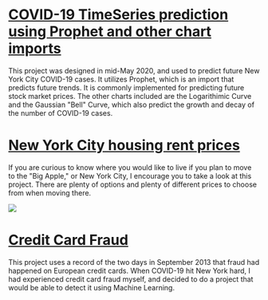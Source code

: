 # [COVID-19 TimeSeries prediction using Prophet and other chart imports](https://github.com/Aacgectyuoki/COVID19Cases/blob/master/covid-19-project.ipynb)
This project was designed in mid-May 2020, and used to predict future New York City COVID-19 cases. It utilizes Prophet, which is an import that predicts future trends. It is commonly implemented for predicting future stock market prices. The other charts included are the Logarithimic Curve and the Gaussian "Bell" Curve, which also predict the growth and decay of the number of COVID-19 cases.

# [New York City housing rent prices](https://github.com/Aacgectyuoki/NYCHousingRentPrices/blob/master/nychousingprices-py.ipynb)
If you are curious to know where you would like to live if you plan to move to the "Big Apple," or New York City, I encourage you to take a look at this project. There are plenty of options and plenty of different prices to choose from when moving there.

![](https://upload.wikimedia.org/wikipedia/commons/b/b7/Frankfurt_EZB-Neubau.20130909.jpg)
# [Credit Card Fraud](https://github.com/Aacgectyuoki/CreditCardFraud.py/blob/master/creditcardfraud.ipynb)
This project uses a record of the two days in September 2013 that fraud had happened on European credit cards. When COVID-19 hit New York hard, I had experienced credit card fraud myself, and decided to do a project that would be able to detect it using Machine Learning.
